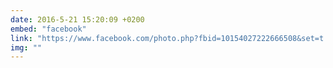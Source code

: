```yaml
---
date: 2016-5-21 15:20:09 +0200
embed: "facebook"
link: "https://www.facebook.com/photo.php?fbid=10154027222666508&set=t.502032423&type=3&theater"
img: ""
---
```

